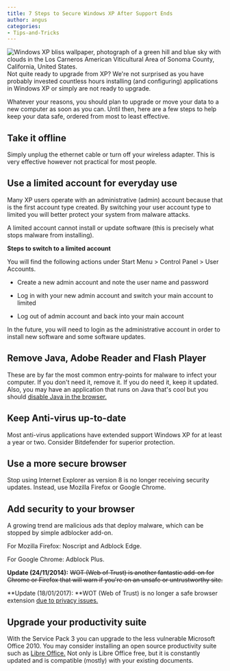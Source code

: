 ```yaml
---
title: 7 Steps to Secure Windows XP After Support Ends
author: angus
categories:
- Tips-and-Tricks
---
```


![Windows XP bliss wallpaper, photograph of a green hill and blue sky with clouds in the Los Carneros American Viticultural Area of Sonoma County, California, United States.](/assets/images/bliss_656.jpg)
Not quite ready to upgrade from XP? We're not surprised as you have probably invested countless hours installing (and configuring) applications in Windows XP or simply are not ready to upgrade.

Whatever your reasons, you should plan to upgrade or move your data to a new computer as soon as you can. Until then, here are a few steps to help keep your data safe, ordered from most to least effective.


## **Take it offline**


Simply unplug the ethernet cable or turn off your wireless adapter. This is very effective however not practical for most people.


## Use a limited account for everyday use


Many XP users operate with an administrative (admin) account because that is the first account type created. By switching your user account type to limited you will better protect your system from malware attacks.

A limited account cannot install or update software (this is precisely what stops malware from installing).

**Steps to switch to a limited account**

You will find the following actions under Start Menu > Control Panel > User Accounts.




  * Create a new admin account and note the user name and password


  * Log in with your new admin account and switch your main account to limited


  * Log out of admin account and back into your main account


In the future, you will need to login as the administrative account in order to install new software and some software updates.


## Remove Java, Adobe Reader and Flash Player


These are by far the most common entry-points for malware to infect your computer. If you don't need it, remove it. If you do need it, keep it updated. Also, you may have an application that runs on Java that's cool but you should [disable Java in the browser.](https://www.java.com/en/download/help/disable_browser.xml)


## Keep Anti-virus up-to-date


Most anti-virus applications have extended support Windows XP for at least a year or two. Consider Bitdefender for superior protection.


## Use a more secure browser


Stop using Internet Explorer as version 8 is no longer receiving security updates. Instead, use Mozilla Firefox or Google Chrome.


## Add security to your browser


A growing trend are malicious ads that deploy malware, which can be stopped by simple adblocker add-on.

For Mozilla Firefox: Noscript and Adblock Edge.

For Google Chrome: Adblock Plus.

**Update (24/11/2014):** <del>WOT (Web of Trust) is another fantastic add-on for Chrome or Firefox that will warn if you're on an unsafe or untrustworthy site.</del>

**Update (18/01/2017): **WOT (Web of Trust) is no longer a safe browser extension [due to privacy issues.](https://en.wikipedia.org/wiki/WOT_Services#Privacy_issues)


## Upgrade your productivity suite


With the Service Pack 3 you can upgrade to the less vulnerable Microsoft Office 2010. You may consider installing an open source productivity suite such as [Libre Office.](https://www.libreoffice.org) Not only is Libre Office free, but it is constantly updated and is compatible (mostly) with your existing documents.
